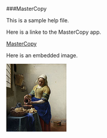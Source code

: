 ﻿###MasterCopy

This is a sample help file.

Here is a linke to the MasterCopy app.

[MasterCopy](index.html)

Here is an embedded image.

![alt text](Milkmaid.jpg "Vermeer's Milkmaid")

